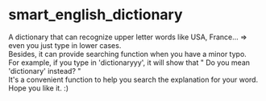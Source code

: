# smart_english_dictionary 
A dictionary that can recognize upper letter words like USA, France... => even you just type in lower cases.   
Besides, it can provide searching function when you have a minor typo.  
For example, if you type in 'dictionaryyy', it will show that " Do you mean 'dictionary' instead? "   
It's a convenient function to help you search the explanation for your word.  
Hope you like it. :)
